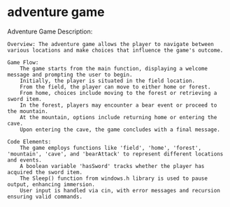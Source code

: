 # adventure game

Adventure Game Description:

    Overview: The adventure game allows the player to navigate between various locations and make choices that influence the game's outcome.

    Game Flow:
        The game starts from the main function, displaying a welcome message and prompting the user to begin.
        Initially, the player is situated in the field location.
        From the field, the player can move to either home or forest.
        From home, choices include moving to the forest or retrieving a sword item.
        In the forest, players may encounter a bear event or proceed to the mountain.
        At the mountain, options include returning home or entering the cave.
        Upon entering the cave, the game concludes with a final message.

    Code Elements:
        The game employs functions like 'field', 'home', 'forest', 'mountain', 'cave', and 'bearAttack' to represent different locations and events.
        A boolean variable 'hasSword' tracks whether the player has acquired the sword item.
        The Sleep() function from windows.h library is used to pause output, enhancing immersion.
        User input is handled via cin, with error messages and recursion ensuring valid commands.
